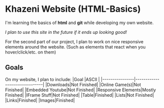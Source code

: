 # Khazeni Website (HTML-Basics)
I'm learning the basics of **html** and **git** while developing my own website.

*I plan to use this site in the future if it ends up looking good!*

For the second part of our project, I plan to work on nice responsive elements around the website. (Such as elements that react when you hover/click/etc. on them)

## Goals
On my website, I plan to include:
|Goal                |ASCII                          |
|----------------|-------------------------------|
|Downloads|Not Finished|
|Online Game(s)|Not Finished|
|Embedded Youtube|Not Finished|
|Responsive Elements|Mostly Finished|
|IFrame Stuff|Not Finished|
|Table|Finished|
|Lists|Not Finished|
|Links|Finished|
|Images|Finished|
